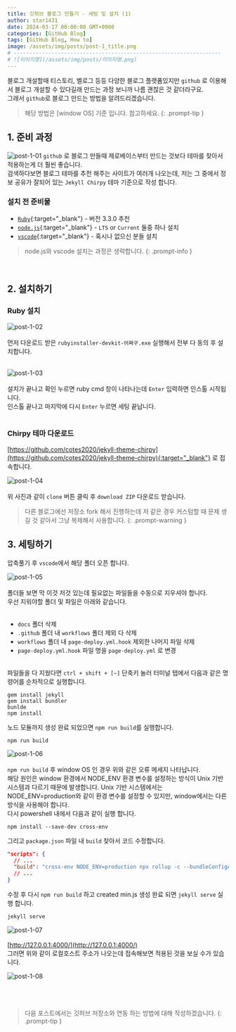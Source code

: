 ```yaml
---
title: 깃허브 블로그 만들기 - 세팅 및 설치 (1)
author: star1431
date: 2024-03-17 00:00:00 GMT+0900
categories: [GitHub Blog]
tags: [GitHub Blog, How to]
image: /assets/img/posts/post-1_title.png
# ------------------------------------------------------------------
# ![이미지명](/assets/img/posts/이미지명.png)
---
```


블로그 개설할때 티스토리, 벨로그 등등 다양한 블로그 플랫폼있지만 `github` 로 이용해서 블로그 개설할 수 있다길래 만드는 과정 보니까 나름 괜찮은 것 같더라구요.<br>
그래서 `github`로 블로그 만드는 방법을 알려드리겠습니다.
> 해당 방법은 [window OS] 기준 입니다. 참고하세요.
{: .prompt-tip }
## 1. 준비 과정
![post-1-01](/assets/img/posts/post-1-01.png)
`github` 로 블로그 만들때 제로베이스부터 만드는 것보다 테마를 찾아서 적용하는게 더 훨씬 좋습니다. <br>
검색하다보면 블로그 테마를 추천 해주는 사이트가 여러개 나오는데, 저는 그 중에서 정보 공유가 잘되어 있는
`Jekyll Chirpy` 테마 기준으로 작성 합니다. <br>

### 설치 전 준비물

* [`Ruby`](https://rubyinstaller.org/downloads/){:target="_blank"} - 버전 3.3.0 추천
* [`node.js`](https://nodejs.org/en){:target="_blank"} - `LTS` or `Current` 둘중 하나 설치
* [`vscode`](https://code.visualstudio.com/download){:target="_blank"} - 혹시나 없으신 분들 설치  

> node.js와 vscode 설치는 과정은 생략합니다.
{: .prompt-info }
<br>

## 2. 설치하기

### Ruby 설치

![post-1-02](/assets/img/posts/post-1-02.png)
<br><br>
먼저 다운로드 받은 `rubyinstaller-devkit-어쩌구.exe` 실행해서 전부 다 동의 후 설치합니다.
<br><br>

![post-1-03](/assets/img/posts/post-1-03.png)
<br><br>
설치가 끝나고 확인 누르면 ruby cmd 창이 나타나는데 `Enter` 입력하면 인스톨 시작됩니다.<br>
인스톨 끝나고 마지막에 다시 `Enter` 누르면 세팅 끝납니다.
<br><br>

### Chirpy 테마 다운로드
[https://github.com/cotes2020/jekyll-theme-chirpy](https://github.com/cotes2020/jekyll-theme-chirpy){:target="_blank"} 로 접속합니다.

![post-1-04](/assets/img/posts/post-1-04.png)
<br><br>
위 사진과 같이 `clone` 버튼 클릭 후 `download ZIP` 다운로드 받습니다.<br>


> 다른 블로그에선 저장소 fork 해서 진행하는데 저 같은 경우 커스텀할 때 문제 생길 것 같아서 그냥 복제해서 사용합니다.
{: .prompt-warning }


## 3. 세팅하기
압축풀기 후 `vscode`에서 해당 폴더 오픈 합니다.

![post-1-05](/assets/img/posts/post-1-05.png)
<br><br>
폴더들 보면 막 이것 저것 있는데 필요없는 파일들을 수동으로 지우셔야 합니다. <br>
우선 지워야할 폴더 및 파일은 아래와 같습니다.<br>
<br>
- `docs` 폴더 삭제
- `.github` 폴더 내 `workflows` 폴더 제외 다 삭제
- `workflows` 폴더 내 `page-deploy.yml.hook` 제외한 나머지 파일 삭제
- `page-deploy.yml.hook` 파일 명을 `page-deploy.yml` 로 변경<br><br>

파일들을 다 지웠다면 `ctrl + shift + [~]` 단축키 눌러 터미널 탭에서 다음과 같은 명령어를 순차적으로 실행합니다.
```shell
gem install jekyll
gem install bundler
bunlde
npm install
```

노드 모듈까지 생성 완료 되었으면 `npm run build`를 실행합니다.
```shell
npm run build
```

![post-1-06](/assets/img/posts/post-1-06.png)
<br><br>
`npm run build` 후 window OS 인 경우 위와 같은 오류 메세지 나타납니다. <br>
해당 원인은 window 환경에서 NODE_ENV 환경 변수를 설정하는 방식이 Unix 기반 시스템과 다르기 때문에 발생합니다. Unix 기반 시스템에서는 NODE_ENV=production와 같이 환경 변수를 설정할 수 있지만, window에서는 다른 방식을 사용해야 합니다. <br>
다시 powershell 내에서 다음과 같이 실행 합니다.
```shell
npm install --save-dev cross-env
```
그리고 `package.json` 파일 내 `build` 찾아서 코드 수정합니다.
```json
"scripts": {
  // ...
  "build": "cross-env NODE_ENV=production npx rollup -c --bundleConfigAsCjs" //이부분수정
  // ...
}
```
수정 후 다시 `npm run build` 하고 created min.js 생성 완료 되면 `jekyll serve` 실행 합니다.
```ruby
jekyll serve
```

![post-1-07](/assets/img/posts/post-1-07.png)
<br><br>
[http://127.0.0.1:4000/](http://127.0.0.1:4000/) <br>
그러면 위와 같이 로컬호스트 주소가 나오는데 접속해보면 적용된 것을 보실 수가 있습니다.


![post-1-08](/assets/img/posts/post-1-08.png)
<br><br><br><br>

> 다음 포스트에서는 깃허브 저장소와 연동 하는 방법에 대해 작성하겠습니다.
{: .prompt-tip }
